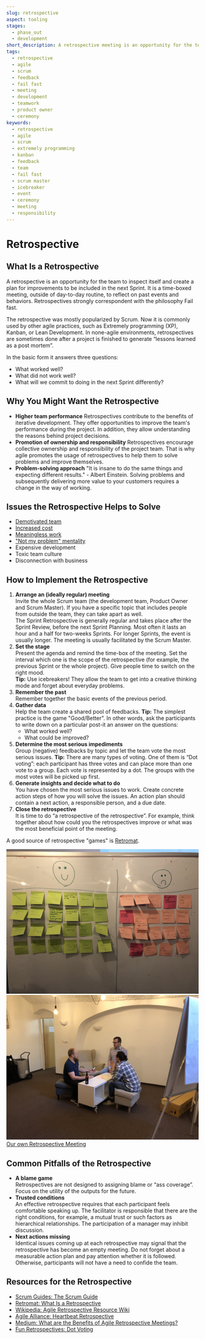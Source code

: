 ```yaml
---
slug: retrospective
aspect: tooling
stages: 
  - phase_out
  - development
short_description: A retrospective meeting is an opportunity for the team to inspect itself and create a plan for improvements to be included in the next Sprint.
tags:
  - retrospective
  - agile
  - scrum
  - feedback
  - fail fast
  - meeting
  - development
  - teamwork
  - product owner
  - ceremony
keywords:
  - retrospective
  - agile
  - scrum
  - extremely programming
  - kanban
  - feedback
  - team
  - fail fast
  - scrum master
  - icebreaker
  - event
  - ceremony
  - meeting
  - responsibility
---
```


# Retrospective

## What Is a Retrospective

A retrospective is an opportunity for the team to inspect itself and create a plan for improvements to be included in the next Sprint. It is a time-boxed meeting, outside of day-to-day routine, to reflect on past events and behaviors. Retrospectives strongly correspondent with the philosophy Fail fast.

The retrospective was mostly popularized by Scrum. Now it is commonly used by other agile practices, such as Extremely programming (XP), Kanban, or Lean Development. In none-agile environments, retrospectives are sometimes done after a project is finished to generate “lessons learned as a post mortem”. 

In the basic form it answers three questions:

- What worked well?
- What did not work well?
- What will we commit to doing in the next Sprint differently?

## Why You Might Want the Retrospective

- **Higher team performance**
  Retrospectives contribute to the benefits of iterative development. They offer opportunities to improve the team's performance during the project. In addition, they allow understanding the reasons behind project decisions.
- **Promotion of ownership and responsibility**
  Retrospectives encourage collective ownership and responsibility of the project team. That is why agile promotes the usage of retrospectives to help them to solve problems and improve themselves. 
- **Problem-solving approach**
  "It is insane to do the same things and expecting different results." - Albert Einstein.
  Solving problems and subsequently delivering more value to your customers requires a change in the way of working.

## Issues the Retrospective Helps to Solve

- [Demotivated team](/issues/demotivated-team)
- [Increased cost](/issues/increased-cost)
- [Meaningless work](/issues/meaningless-work)
- ["Not my problem" mentality](/issues/not-my-problem-mentality)
- Expensive development
- Toxic team culture
- Disconnection with business

## How to Implement the Retrospective

1. **Arrange an (ideally regular) meeting**  
  Invite the whole Scrum team (the development team, Product Owner and Scrum Master). If you have a specific topic that includes people from outside the team, they can take apart as well.  
  The Sprint Retrospective is generally regular and takes place after the Sprint Review, before the next Sprint Planning. Most often it lasts an hour and a half for two-weeks Sprints. For longer Sprints, the event is usually longer. The meeting is usually facilitated by the Scrum Master.
2. **Set the stage**  
  Present the agenda and remind the time-box of the meeting. Set the interval which one is the scope of the retrospective (for example, the previous Sprint or the whole project). Give people time to switch on the right mood.  
  **Tip:** Use icebreakers! They allow the team to get into a creative thinking mode and forget about everyday problems.
3. **Remember the past**  
  Remember together the basic events of the previous period. 
4. **Gather data**  
  Help the team create a shared pool of feedbacks.
  **Tip:** The simplest practice is the game "Good/Better". In other words, ask the participants to write down on a particular post-it an answer on the questions:
    - What worked well?
    - What could be improved?
5. **Determine the most serious impediments**  
  Group (negative) feedbacks by topic and let the team vote the most serious issues.
  **Tip:** There are many types of voting. One of them is “Dot voting”: each participant has three votes and can place more than one vote to a group. Each vote is represented by a dot. The groups with the most votes will be picked up first. 
6. **Generate insights and decide what to do**  
  You have chosen the most serious issues to work. Create concrete action steps of how you will solve the issues. An action plan should contain a next action, a responsible person, and a due date.
7. **Close the retrospective**  
  It is time to do “a retrospective of the retrospective”. For example, think together about how could you the retrospectives improve or what was the most beneficial point of the meeting.

A good source of retrospective "games" is [Retromat](https://retromat.org).

![Retrospective](/files/retrospective1.jpg)
![Retrospective](/files/retrospective2.jpg)  
[Our own Retrospective Meeting](https://dxheroes.io)

## Common Pitfalls of the Retrospective
- **A blame game**  
  Retrospectives are not designed to assigning blame or “ass coverage”. Focus on the utility of the outputs for the future.
- **Trusted conditions**  
  An effective retrospective requires that each participant feels comfortable speaking up. The facilitator is responsible that there are the right conditions, for example, a mutual trust or such factors as hierarchical relationships. The participation of a manager may inhibit discussion.
- **Next actions missing**  
  Identical issues coming up at each retrospective may signal that the retrospective has become an empty meeting. Do not forget about a measurable action plan and pay attention whether it is followed. Otherwise, participants will not have a need to confide the team.

## Resources for the Retrospective
- [Scrum Guides: The Scrum Guide](https://www.scrumguides.org/scrum-guide.html) 
- [Retromat: What Is a Retrospective](https://retromat.org/blog/what-is-a-retrospective/)
- [Wikipedia: Agile Retrospective Resource Wiki](http://retrospectivewiki.org/index.php?title=Agile_Retrospective_Resource_Wiki)
- [Agile Alliance: Heartbeat Retrospective](https://www.agilealliance.org/glossary/heartbeatretro/)
- [Medium: What are the Benefits of Agile Retrospective Meetings?](https://medium.com/@MarutiTech/what-are-the-benefits-of-agile-retrospective-meetings-8826baf8aabd)
- [Fun Retrospectives: Dot Voting](http://www.funretrospectives.com/dot-voting/)
